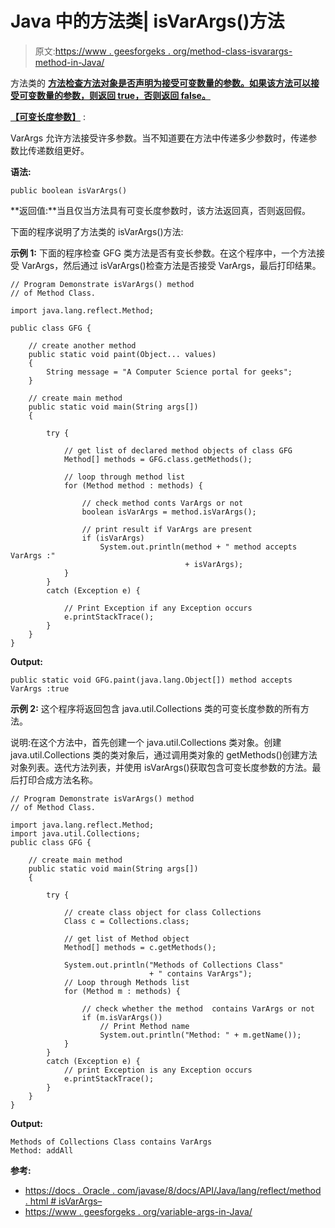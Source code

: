 # Java 中的方法类| isVarArgs()方法

> 原文:[https://www . geesforgeks . org/method-class-isvarargs-method-in-Java/](https://www.geeksforgeeks.org/method-class-isvarargs-method-in-java/)

方法类的 **[方法检查方法对象是否声明为接受可变数量的参数。如果该方法可以接受可变数量的参数，则返回 true，否则返回 false。](https://www.geeksforgeeks.org/reflection-in-java/)**

**[【可变长度参数】](https://www.geeksforgeeks.org/variable-arguments-varargs-in-java/)** :

VarArgs 允许方法接受许多参数。当不知道要在方法中传递多少参数时，传递参数比传递数组更好。

**语法:**

```
public boolean isVarArgs()
```

**返回值:**当且仅当方法具有可变长度参数时，该方法返回真，否则返回假。

下面的程序说明了方法类的 isVarArgs()方法:

**示例 1:** 下面的程序检查 GFG 类方法是否有变长参数。在这个程序中，一个方法接受 VarArgs，然后通过 isVarArgs()检查方法是否接受 VarArgs，最后打印结果。

```
// Program Demonstrate isVarArgs() method
// of Method Class.

import java.lang.reflect.Method;

public class GFG {

    // create another method
    public static void paint(Object... values)
    {
        String message = "A Computer Science portal for geeks";
    }

    // create main method
    public static void main(String args[])
    {

        try {

            // get list of declared method objects of class GFG
            Method[] methods = GFG.class.getMethods();

            // loop through method list
            for (Method method : methods) {

                // check method conts VarArgs or not
                boolean isVarArgs = method.isVarArgs();

                // print result if VarArgs are present
                if (isVarArgs)
                    System.out.println(method + " method accepts VarArgs :"
                                       + isVarArgs);
            }
        }
        catch (Exception e) {

            // Print Exception if any Exception occurs
            e.printStackTrace();
        }
    }
}
```

**Output:**

```
public static void GFG.paint(java.lang.Object[]) method accepts VarArgs :true

```

**示例 2:** 这个程序将返回包含 java.util.Collections 类的可变长度参数的所有方法。

说明:在这个方法中，首先创建一个 java.util.Collections 类对象。创建 java.util.Collections 类的类对象后，通过调用类对象的 getMethods()创建方法对象列表。迭代方法列表，并使用 isVarArgs()获取包含可变长度参数的方法。最后打印合成方法名称。

```
// Program Demonstrate isVarArgs() method
// of Method Class.

import java.lang.reflect.Method;
import java.util.Collections;
public class GFG {

    // create main method
    public static void main(String args[])
    {

        try {

            // create class object for class Collections
            Class c = Collections.class;

            // get list of Method object
            Method[] methods = c.getMethods();

            System.out.println("Methods of Collections Class"
                               + " contains VarArgs");
            // Loop through Methods list
            for (Method m : methods) {

                // check whether the method  contains VarArgs or not
                if (m.isVarArgs())
                    // Print Method name
                    System.out.println("Method: " + m.getName());
            }
        }
        catch (Exception e) {
            // print Exception is any Exception occurs
            e.printStackTrace();
        }
    }
}
```

**Output:**

```
Methods of Collections Class contains VarArgs
Method: addAll

```

**参考:**

*   [https://docs . Oracle . com/javase/8/docs/API/Java/lang/reflect/method . html # isVarArgs–](https://docs.oracle.com/javase/8/docs/api/java/lang/reflect/Method.html#isVarArgs--)
*   [https://www . geesforgeks . org/variable-args-in-Java/](https://www.geeksforgeeks.org/variable-arguments-varargs-in-java/)